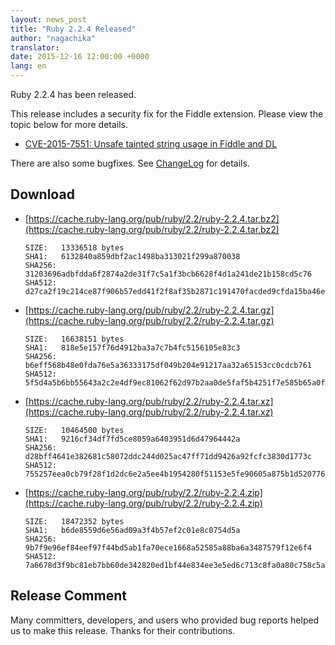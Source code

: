 ```yaml
---
layout: news_post
title: "Ruby 2.2.4 Released"
author: "nagachika"
translator:
date: 2015-12-16 12:00:00 +0000
lang: en
---
```


Ruby 2.2.4 has been released.

This release includes a security fix for the Fiddle extension.
Please view the topic below for more details.

* [CVE-2015-7551: Unsafe tainted string usage in Fiddle and DL](https://www.ruby-lang.org/en/news/2015/12/16/unsafe-tainted-string-usage-in-fiddle-and-dl-cve-2015-7551/)

There are also some bugfixes.
See [ChangeLog](https://svn.ruby-lang.org/repos/ruby/tags/v2_2_4/ChangeLog) for details.

## Download

* [https://cache.ruby-lang.org/pub/ruby/2.2/ruby-2.2.4.tar.bz2](https://cache.ruby-lang.org/pub/ruby/2.2/ruby-2.2.4.tar.bz2)

      SIZE:   13336518 bytes
      SHA1:   6132840a859dbf2ac1498ba313021f299a870038
      SHA256: 31203696adbfdda6f2874a2de31f7c5a1f3bcb6628f4d1a241de21b158cd5c76
      SHA512: d27ca2f19c214ce87f906b57edd41f2f8af35b2871c191470facded9cfda15ba46e5c3bc7d5540225a38da6bd65050fcc8aaa4ffbadbb6bf7dc891c1821da0df

* [https://cache.ruby-lang.org/pub/ruby/2.2/ruby-2.2.4.tar.gz](https://cache.ruby-lang.org/pub/ruby/2.2/ruby-2.2.4.tar.gz)

      SIZE:   16638151 bytes
      SHA1:   818e5e157f76d4912ba3a7c7b4fc5156105e83c3
      SHA256: b6eff568b48e0fda76e5a36333175df049b204e91217aa32a65153cc0cdcb761
      SHA512: 5f5d4a5b6bb55643a2c2e4df9ec81062f62d97b2aa0de5faf5b4251f7e585b65a0ff07b4edf23c0969525e36916a132362f8349b6ab441ced8a86d0337532832

* [https://cache.ruby-lang.org/pub/ruby/2.2/ruby-2.2.4.tar.xz](https://cache.ruby-lang.org/pub/ruby/2.2/ruby-2.2.4.tar.xz)

      SIZE:   10464500 bytes
      SHA1:   9216cf34df7fd5ce8059a6403951d6d47964442a
      SHA256: d28bff4641e382681c58072ddc244d025ac47ff71dd9426a92fcfc3830d1773c
      SHA512: 755257eea0cb79f28f1d2dc6e2a5ee4b1954280f51153e5fe90605a875b1d52077660b87e4e04d11552591a1f60a1241e4c70056f073a217b3bad896f64780da

* [https://cache.ruby-lang.org/pub/ruby/2.2/ruby-2.2.4.zip](https://cache.ruby-lang.org/pub/ruby/2.2/ruby-2.2.4.zip)

      SIZE:   18472352 bytes
      SHA1:   b6de8559d6e56ad09a3f4b57ef2c01e8c0754d5a
      SHA256: 9b7f9e96ef84eef97f44bd5ab1fa70ece1668a52585a88ba6a3487579f12e6f4
      SHA512: 7a6678d3f9bc81eb7bb60de342820ed1bf44e834ee3e5ed6c713c8fa0a80c758c5a5260f17aa5ceae32e1f180187c9cb4e278e9fc6a7b8ad4386f9261426ad5b

## Release Comment

Many committers, developers, and users who provided bug reports helped us to make this release.
Thanks for their contributions.
